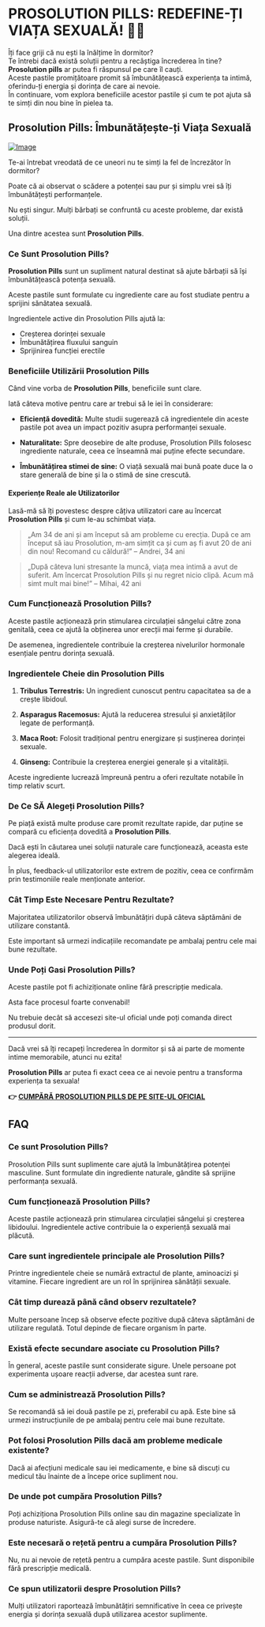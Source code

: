 # PROSOLUTION PILLS: REDEFINE-ȚI VIAȚA SEXUALĂ! 💪🔥

Îți face griji că nu ești la înălțime în dormitor?  
Te întrebi dacă există soluții pentru a recâștiga încrederea în tine?  
**Prosolution pills** ar putea fi răspunsul pe care îl cauți.  
Aceste pastile promițătoare promit să îmbunătățească experiența ta intimă, oferindu-ți energia și dorința de care ai nevoie.  
În continuare, vom explora beneficiile acestor pastile și cum te pot ajuta să te simți din nou bine în pielea ta.

## Prosolution Pills: Îmbunătățește-ți Viața Sexuală

[![Image](https://www2.sellhealth.com/171/prosolution_box_headon_reflectionpills_lg.jpg)](https://gchaffi.com/4Eru6pch)

Te-ai întrebat vreodată de ce uneori nu te simți la fel de încrezător în dormitor? 

Poate că ai observat o scădere a potenței sau pur și simplu vrei să îți îmbunătățești performanțele. 

Nu ești singur. Mulți bărbați se confruntă cu aceste probleme, dar există soluții.

Una dintre acestea sunt **Prosolution Pills**.

### Ce Sunt Prosolution Pills?

**Prosolution Pills** sunt un supliment natural destinat să ajute bărbații să își îmbunătățească potența sexuală. 

Aceste pastile sunt formulate cu ingrediente care au fost studiate pentru a sprijini sănătatea sexuală.

Ingredientele active din Prosolution Pills ajută la:

- Creșterea dorinței sexuale
- Îmbunătățirea fluxului sanguin
- Sprijinirea funcției erectile

### Beneficiile Utilizării Prosolution Pills

Când vine vorba de **Prosolution Pills**, beneficiile sunt clare. 

Iată câteva motive pentru care ar trebui să le iei în considerare:

- **Eficiență dovedită:** Multe studii sugerează că ingredientele din aceste pastile pot avea un impact pozitiv asupra performanței sexuale.
  
- **Naturalitate:** Spre deosebire de alte produse, Prosolution Pills folosesc ingrediente naturale, ceea ce înseamnă mai puține efecte secundare.

- **Îmbunătățirea stimei de sine:** O viață sexuală mai bună poate duce la o stare generală de bine și la o stimă de sine crescută.

#### Experiențe Reale ale Utilizatorilor

Lasă-mă să îți povestesc despre câțiva utilizatori care au încercat **Prosolution Pills** și cum le-au schimbat viața.

> „Am 34 de ani și am început să am probleme cu erecția. După ce am început să iau Prosolution, m-am simțit ca și cum aș fi avut 20 de ani din nou! Recomand cu căldură!” – Andrei, 34 ani

> „După câteva luni stresante la muncă, viața mea intimă a avut de suferit. Am încercat Prosolution Pills și nu regret nicio clipă. Acum mă simt mult mai bine!” – Mihai, 42 ani

### Cum Funcționează Prosolution Pills?

Aceste pastile acționează prin stimularea circulației sângelui către zona genitală, ceea ce ajută la obținerea unor erecții mai ferme și durabile.

De asemenea, ingredientele contribuie la creșterea nivelurilor hormonale esențiale pentru dorința sexuală.

### Ingredientele Cheie din Prosolution Pills

1. **Tribulus Terrestris:** Un ingredient cunoscut pentru capacitatea sa de a crește libidoul.
   
2. **Asparagus Racemosus:** Ajută la reducerea stresului și anxietăților legate de performanță.

3. **Maca Root:** Folosit tradițional pentru energizare și susținerea dorinței sexuale.

4. **Ginseng:** Contribuie la creșterea energiei generale și a vitalității.

Aceste ingrediente lucrează împreună pentru a oferi rezultate notabile în timp relativ scurt.

### De Ce SĂ Alegeți Prosolution Pills?

Pe piață există multe produse care promit rezultate rapide, dar puține se compară cu eficiența dovedită a **Prosolution Pills**. 

Dacă ești în căutarea unei soluții naturale care funcționează, aceasta este alegerea ideală.

În plus, feedback-ul utilizatorilor este extrem de pozitiv, ceea ce confirmăm prin testimoniile reale menționate anterior.

### Cât Timp Este Necesare Pentru Rezultate?

Majoritatea utilizatorilor observă îmbunătățiri după câteva săptămâni de utilizare constantă. 

Este important să urmezi indicațiile recomandate pe ambalaj pentru cele mai bune rezultate.

### Unde Poți Gasi Prosolution Pills?

Aceste pastile pot fi achiziționate online fără prescripție medicala. 

Asta face procesul foarte convenabil!

Nu trebuie decât să accesezi site-ul oficial unde poți comanda direct produsul dorit.

---

Dacă vrei să îți recapeți încrederea în dormitor și să ai parte de momente intime memorabile, atunci nu ezita!

**Prosolution Pills** ar putea fi exact ceea ce ai nevoie pentru a transforma experiența ta sexuala!



**👉 [CUMPĂRĂ PROSOLUTION PILLS DE PE SITE-UL OFICIAL](https://gchaffi.com/4Eru6pch)**

## FAQ

### Ce sunt Prosolution Pills?
Prosolution Pills sunt suplimente care ajută la îmbunătățirea potenței masculine. Sunt formulate din ingrediente naturale, gândite să sprijine performanța sexuală.

### Cum funcționează Prosolution Pills?
Aceste pastile acționează prin stimularea circulației sângelui și creșterea libidoului. Ingredientele active contribuie la o experiență sexuală mai plăcută.

### Care sunt ingredientele principale ale Prosolution Pills?
Printre ingredientele cheie se numără extractul de plante, aminoacizi și vitamine. Fiecare ingredient are un rol în sprijinirea sănătății sexuale.

### Cât timp durează până când observ rezultatele?
Multe persoane încep să observe efecte pozitive după câteva săptămâni de utilizare regulată. Totul depinde de fiecare organism în parte.

### Există efecte secundare asociate cu Prosolution Pills?
În general, aceste pastile sunt considerate sigure. Unele persoane pot experimenta ușoare reacții adverse, dar acestea sunt rare.

### Cum se administrează Prosolution Pills?
Se recomandă să iei două pastile pe zi, preferabil cu apă. Este bine să urmezi instrucțiunile de pe ambalaj pentru cele mai bune rezultate.

### Pot folosi Prosolution Pills dacă am probleme medicale existente?
Dacă ai afecțiuni medicale sau iei medicamente, e bine să discuți cu medicul tău înainte de a începe orice supliment nou.

### De unde pot cumpăra Prosolution Pills?
Poți achiziționa Prosolution Pills online sau din magazine specializate în produse naturiste. Asigură-te că alegi surse de încredere.

### Este necesară o rețetă pentru a cumpăra Prosolution Pills?
Nu, nu ai nevoie de rețetă pentru a cumpăra aceste pastile. Sunt disponibile fără prescripție medicală.

### Ce spun utilizatorii despre Prosolution Pills?
Mulți utilizatori raportează îmbunătățiri semnificative în ceea ce privește energia și dorința sexuală după utilizarea acestor suplimente.